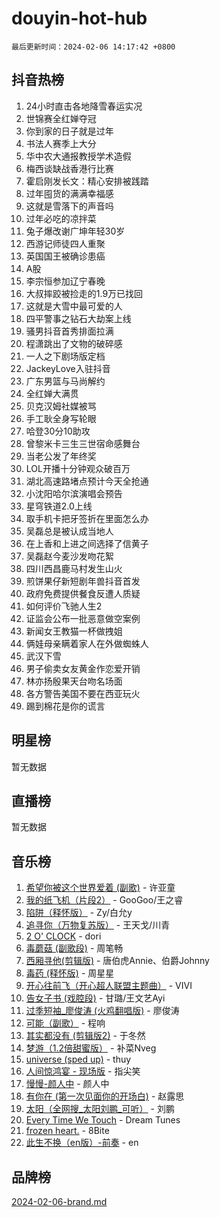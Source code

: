 # douyin-hot-hub

`最后更新时间：2024-02-06 14:17:42 +0800`

## 抖音热榜

1. 24小时直击各地降雪春运实况
1. 世锦赛全红婵夺冠
1. 你到家的日子就是过年
1. 书法人赛季上大分
1. 华中农大通报教授学术造假
1. 梅西谈缺战香港行比赛
1. 霍启刚发长文：精心安排被践踏
1. 过年囤货的满满幸福感
1. 这就是雪落下的声音吗
1. 过年必吃的凉拌菜
1. 兔子爆改谢广坤年轻30岁
1. 西游记师徒四人重聚
1. 英国国王被确诊患癌
1. A股
1. 李宗恒参加辽宁春晚
1. 大叔摔跤被捡走的1.9万已找回
1. 这就是大雪中最可爱的人
1. 四平警事之钻石大劫案上线
1. 骚男抖音首秀排面拉满
1. 程潇跳出了文物的破碎感
1. 一人之下剧场版定档
1. JackeyLove入驻抖音
1. 广东男篮与马尚解约
1. 全红婵大满贯
1. 贝克汉姆社媒被骂
1. 手工耿全身写轮眼
1. 哈登30分10助攻
1. 曾黎米卡三生三世宿命感舞台
1. 当老公发了年终奖
1. LOL开播十分钟观众破百万
1. 湖北高速路堵点预计今天全抢通
1. 小沈阳哈尔滨演唱会预告
1. 星穹铁道2.0上线
1. 取手机卡把牙签折在里面怎么办
1. 吴磊总是被认成当地人
1. 在上香和上进之间选择了信黄子
1. 吴磊赵今麦沙发吻花絮
1. 四川西昌鹿马村发生山火
1. 煎饼果仔新短剧年兽抖音首发
1. 政府免费提供餐食反遭人质疑
1. 如何评价飞驰人生2
1. 证监会公布一批恶意做空案例
1. 新闻女王教猫一杯做拽姐
1. 俩娃母亲瞒着家人在外做蜘蛛人
1. 武汉下雪
1. 男子偷卖女友黄金作恋爱开销
1. 林亦扬殷果天台吻名场面
1. 各方警告美国不要在西亚玩火
1. 踢到棉花是你的谎言

## 明星榜

暂无数据

## 直播榜

暂无数据

## 音乐榜

1. [希望你被这个世界爱着 (副歌)](https://sf3-cdn-tos.douyinstatic.com/obj/tos-cn-ve-2774/oUHCmWQfZlE3QQBKBeD8rCFLpJzPgCpImhsxMt) - 许亚童
1. [我的纸飞机（片段2）](https://sf5-hl-cdn-tos.douyinstatic.com/obj/tos-cn-ve-2774/oM2ZrKcg2CD5AeRB2gkeXOFB1IxAGJdZPazYHf) - GooGoo/王之睿
1. [陷阱（释怀版）](https://sf6-cdn-tos.douyinstatic.com/obj/tos-cn-ve-2774/oE8C21LeZrzKLDFfQYgMzx4GAIHageG5IzayY7) - Zy/白允y
1. [追寻你（万物复苏版）](https://sf5-hl-cdn-tos.douyinstatic.com/obj/tos-cn-ve-2774/oYeAZJsbjIDit9APmBg8u6uDUQnHmoCf3gbo74) - 王天戈/川青
1. [2 O' CLOCK](https://sf5-hl-cdn-tos.douyinstatic.com/obj/tos-cn-ve-2774/oIUBICeqlYQHTigCBOnCMlwBZJkgiBjt1oDfbg) - dori
1. [毒蘑菇 (副歌段)](https://sf5-hl-cdn-tos.douyinstatic.com/obj/tos-cn-ve-2774/ocDEUsfdLjxnlFXtfogBCiQCEqYB7QZgZ8VViM) - 周笔畅
1. [西厢寻他(剪辑版)](https://sf6-cdn-tos.douyinstatic.com/obj/tos-cn-ve-2774/oUsAVfAQKlRNxEv5qxvIB8o5qmIWUcXbzJKJhw) - 唐伯虎Annie、伯爵Johnny
1. [毒药 (释怀版)](https://sf5-hl-cdn-tos.douyinstatic.com/obj/tos-cn-ve-2774/oYILMEAzspdZBIzy4frJNB8ZHPHWAhiwowd4Ad) - 周星星
1. [开心往前飞（开心超人联盟主题曲）](https://sf5-hl-cdn-tos.douyinstatic.com/obj/tos-cn-ve-2774/9d8fb7c82cf1421fb93a9fe925275e0a) - VIVI
1. [告女子书 (戏腔段)](https://sf5-hl-cdn-tos.douyinstatic.com/obj/tos-cn-ve-2774/osCCzFxWgstBDi92ZfBB4ht7gQENBmQMAl0eI6) - 甘璐/王文艺Ayi
1. [过季短袖_廖俊涛 (火鸡翻唱版)](https://sf5-hl-cdn-tos.douyinstatic.com/obj/tos-cn-ve-2774/ogQVJl0tRBKxQgZji7YClFEBrVDeHpPTWfCZbQ) - 廖俊涛
1. [可能（副歌）](https://sf6-cdn-tos.douyinstatic.com/obj/tos-cn-ve-2774/cde1731888894259b333569393c2fb51) - 程响
1. [其实都没有 (剪辑版2)](https://sf5-hl-cdn-tos.douyinstatic.com/obj/tos-cn-ve-2774/oEBNQenHZtBhxYjGgUDQk0BCHTigQafgFlbQ7k) - 于冬然
1. [梦游（1.2倍甜蜜版）](https://sf5-hl-cdn-tos.douyinstatic.com/obj/tos-cn-ve-2774/o4gyAUm8hwufoEABmwVIiQtHsFuGzAEEWtNMzo) - 补菜Nveg
1. [universe (sped up)](https://sf5-hl-cdn-tos.douyinstatic.com/obj/tos-cn-ve-2774/oIQnurQLDCsdYeegkM4CKuVb23MZBXtX6QB8bv) - thuy
1. [人间惊鸿宴 - 现场版](https://sf3-cdn-tos.douyinstatic.com/obj/tos-cn-ve-2774/osF4mrPePAf2Yv8Wfr5fATCHZwL5h1QiGQAKwz) - 指尖笑
1. [慢慢-颜人中](https://sf5-hl-cdn-tos.douyinstatic.com/obj/tos-cn-ve-2774/ocjHNfBXdBxQNC8ZGAeoLMFTUgtBg8bkExunDC) - 颜人中
1. [有你在 (第一次见面你的开场白)](https://sf5-hl-cdn-tos.douyinstatic.com/obj/tos-cn-ve-2774/oAthrQ3ClJBfI57uBoFEgNDYtNCZ0TSYQQfxQ0) - 赵露思
1. [太阳（全网搜_太阳刘鹏_可听）](https://sf3-cdn-tos.douyinstatic.com/obj/tos-cn-ve-2774/ogWbyIQnlBFImVbeDocRdCIYtBHlbJXgfZMvgz) - 刘鹏
1. [Every Time We Touch](https://sf5-hl-cdn-tos.douyinstatic.com/obj/tos-cn-ve-2774/ogN6lUKQeBBfEVhIOMikG1CcJjugxk1tztZyhP) - Dream Tunes
1. [frozen heart.](https://sf5-hl-cdn-tos.douyinstatic.com/obj/tos-cn-ve-2774/oIIWJfyjIACZA9zQMtnJ6hQQhFC4vhCupoRBsO) - 8Bite
1. [此生不换（en版）-前奏](https://sf6-cdn-tos.douyinstatic.com/obj/tos-cn-ve-2774/oMDvUGwhKrKYDEqXiMYEwxZqBWIJFA92CiLAO) - en

## 品牌榜

[2024-02-06-brand.md](2024-02-06-brand.md)
